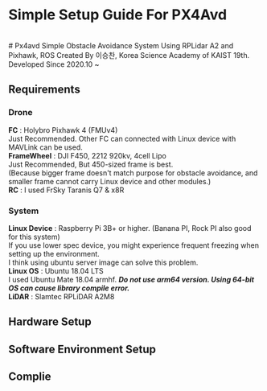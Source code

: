 Simple Setup Guide For PX4Avd
=================
</br>
# Px4avd
Simple Obstacle Avoidance System Using RPLidar A2 and Pixhawk, ROS  
Created By 이승찬, Korea Science Academy of KAIST 19th.  
Developed Since 2020.10 ~  

## Requirements   
### **Drone**  
**FC** : Holybro Pixhawk 4 (FMUv4)  
Just Recommended. Other FC can connected with Linux device with MAVLink can be used.  
**FrameWheel** : DJI F450, 2212 920kv, 4cell Lipo  
Just Recommended, But 450-sized frame is best.  
(Because bigger frame doesn't match purpose for obstacle avoidance, and smaller frame cannot carry Linux device and other modules.)  
**RC** : I used FrSky Taranis Q7 & x8R  
### **System**  
**Linux Device** : Raspberry Pi 3B+ or higher. (Banana PI, Rock PI also good for this system)  
If you  use lower spec device, you might experience frequent freezing when setting up the environment.  
I think using ubuntu server image can solve this problem.  
**Linux OS** : Ubuntu 18.04 LTS  
I used Ubuntu Mate 18.04 armhf. ***Do not use arm64 version. Using 64-bit OS can cause library compile error.***  
**LiDAR** : Slamtec RPLiDAR A2M8  
## Hardware Setup

## Software Environment Setup

## Complie



